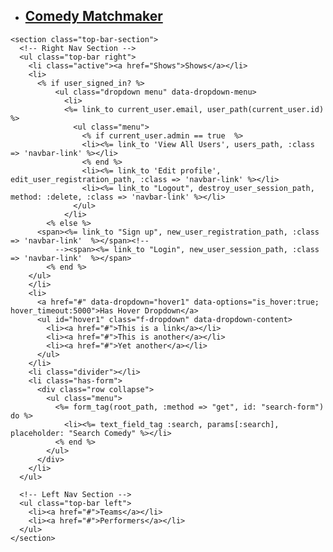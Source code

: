 <div class="title-bar">
  <nav class="top-bar horizontal" data-topbar role="navigation">
    <ul class="title-area">
      <li class="name">
        <h1><a href="#">Comedy Matchmaker</a></h1>
      </li>
       <!-- Remove the class "menu-icon" to get rid of menu icon. Take out "Menu" to just have icon alone -->
    </ul>

    <section class="top-bar-section">
      <!-- Right Nav Section -->
      <ul class="top-bar right">
        <li class="active"><a href="Shows">Shows</a></li>
        <li>
          <% if user_signed_in? %>
              <ul class="dropdown menu" data-dropdown-menu>
                <li>
                <%= link_to current_user.email, user_path(current_user.id) %>
                  <ul class="menu">
                    <% if current_user.admin == true  %>
                    <li><%= link_to 'View All Users', users_path, :class => 'navbar-link' %></li>
                    <% end %>
                    <li><%= link_to 'Edit profile', edit_user_registration_path, :class => 'navbar-link' %></li>
                    <li><%= link_to "Logout", destroy_user_session_path, method: :delete, :class => 'navbar-link' %></li>
                  </ul>
                </li>
            <% else %>
          <span><%= link_to "Sign up", new_user_registration_path, :class => 'navbar-link'  %></span><!--
              --><span><%= link_to "Login", new_user_session_path, :class => 'navbar-link'  %></span>
            <% end %>
        </ul>
        </li>
        <li>
          <a href="#" data-dropdown="hover1" data-options="is_hover:true; hover_timeout:5000">Has Hover Dropdown</a>
          <ul id="hover1" class="f-dropdown" data-dropdown-content>
            <li><a href="#">This is a link</a></li>
            <li><a href="#">This is another</a></li>
            <li><a href="#">Yet another</a></li>
          </ul>
        </li>
        <li class="divider"></li>
        <li class="has-form">
          <div class="row collapse">
            <ul class="menu">
              <%= form_tag(root_path, :method => "get", id: "search-form") do %>
                <li><%= text_field_tag :search, params[:search], placeholder: "Search Comedy" %></li>
              <% end %>
            </ul>
          </div>
        </li>
      </ul>

      <!-- Left Nav Section -->
      <ul class="top-bar left">
        <li><a href="#">Teams</a></li>
        <li><a href="#">Performers</a></li>
      </ul>
    </section>
  </nav>
</div>
